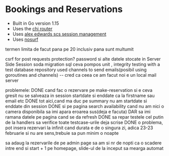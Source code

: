 # Bookings and Reservations

- Built in Go version 1.15
- Uses the [chi router](github.com/go-chi/chi)
- Uses [alex edwards scs session management](github.com/alexedwards/scs)
- Uses [nosurf](github.com/justinas/nosurf)

termen limita de facut pana pe 20 inclusiv pana sunt multumit

csrf for post requests protection?
password si alte datele stocate in Server Side Session
soda migration sql ceva pompos
unit , integrity testing with a test database repository
used channels to send emails(posibil using goroutines and channels) -- cred ca ceea ce am facut noi e un local mail server

problemele:
DONE cand fac o rezervare pe make-reservation si e ceva gresit nu se salveaza in session startdate si enddate ca la firstname sau email etc
DONE tot aici,cand ma duc pe summary nu am startdate si enddate din session
DONE si pe pagina search availability cand nu am nici o camera disponibila sa imi apara eroarea sus(deja e facuta) DAR sa imi ramana datele pe pagina cand se da refresh
DONE sa repar testele cel putin de la handlers sa verifice toate testcase-urile deja scrise
DONE o problema, pot insera rezervari la infinit cand durata e de o singura zi, adica 23-23 februarie si nu are sens,trebuie sa pun minim o noapte

sa adaug la rezervarile de pe admin page sa am si nr de nopti ca o scadere intre end si start + 1
pe homepage, slide-ul de la inceput sa mearga automat
